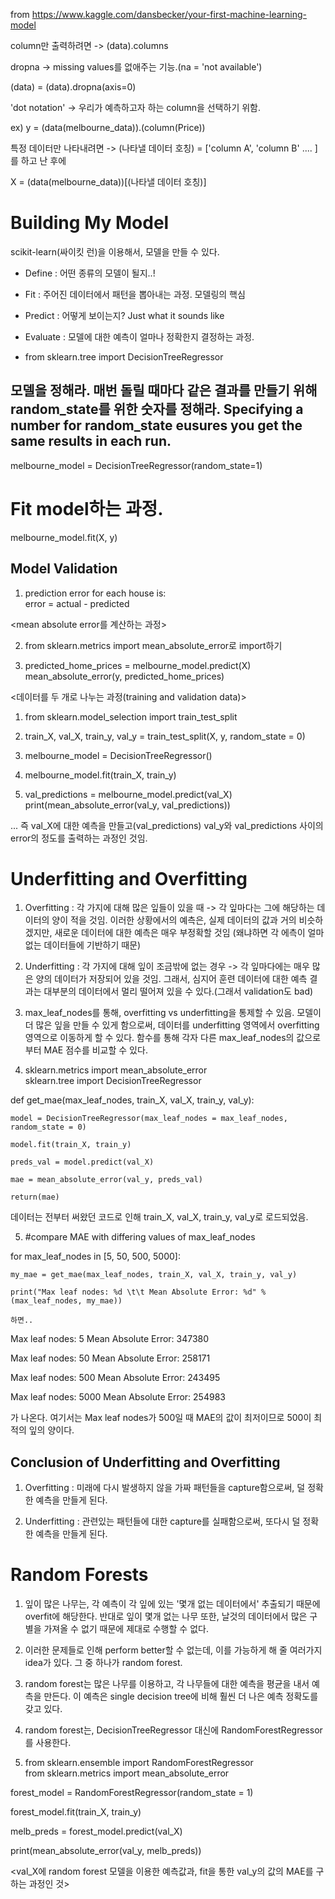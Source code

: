 from https://www.kaggle.com/dansbecker/your-first-machine-learning-model

column만 출력하려면 -> (data).columns

dropna -> missing values를 없애주는 기능.(na = 'not available')

(data) = (data).dropna(axis=0)

'dot notation' -> 우리가 예측하고자 하는 column을 선택하기 위함.

ex) y = (data(melbourne_data)).(column(Price))

특정 데이터만 나타내려면 -> (나타낼 데이터 호칭) = ['column A', 'column B' .... ] 를 하고 난 후에

X = (data(melbourne_data))[(나타낼 데이터 호칭)]

# Building My Model

scikit-learn(싸이킷 런)을 이용해서, 모델을 만들 수 있다.

- Define : 어떤 종류의 모델이 될지..!

- Fit : 주어진 데이터에서 패턴을 뽑아내는 과정. 모델링의 핵심

- Predict : 어떻게 보이는지? Just what it sounds like

- Evaluate : 모델에 대한 예측이 얼마나 정확한지 결정하는 과정.

* from sklearn.tree import DecisionTreeRegressor


## 모델을 정해라. 매번 돌릴 때마다 같은 결과를 만들기 위해 random_state를 위한 숫자를 정해라. Specifying a number for random_state eusures you get the same results in each run.

melbourne_model = DecisionTreeRegressor(random_state=1)

# Fit model하는 과정.

melbourne_model.fit(X, y)

## Model Validation

1. prediction error for each house is:<br> error = actual - predicted

<mean absolute error를 계산하는 과정>

2. from sklearn.metrics import mean_absolute_error로 import하기

3. predicted_home_prices = melbourne_model.predict(X)<br>mean_absolute_error(y, predicted_home_prices)

<데이터를 두 개로 나누는 과정(training and validation data)>

1. from sklearn.model_selection import train_test_split

2. train_X, val_X, train_y, val_y = train_test_split(X, y, random_state = 0)

3. <Define model> melbourne_model = DecisionTreeRegressor()

4. <Fit model> melbourne_model.fit(train_X, train_y)

5. <get predicted prices on validation data> val_predictions = melbourne_model.predict(val_X)<br>print(mean_absolute_error(val_y, val_predictions))

... 즉 val_X에 대한 예측을 만들고(val_predictions) val_y와 val_predictions 사이의 error의 정도를 출력하는 과정인 것임.


# Underfitting and Overfitting

1. Overfitting : 각 가지에 대해 많은 잎들이 있을 때 -> 각 잎마다는 그에 해당하는 데이터의 양이 적을 것임. 이러한 상황에서의 예측은, 실제 데이터의 값과 거의 비슷하겠지만, 새로운 데이터에 대한 예측은 매우 부정확할 것임 (왜냐하면 각 에측이 얼마 없는 데이터들에 기반하기 때문)

2. Underfitting : 각 가지에 대해 잎이 조금밖에 없는 경우 -> 각 잎마다에는 매우 많은 양의 데이터가 저장되어 있을 것임. 그래서, 심지어 훈련 데이터에 대한 예측 결과는 대부분의 데이터에서 멀리 떨어져 있을 수 있다.(그래서 validation도 bad)

3. max_leaf_nodes를 통해, overfitting vs underfitting을 통제할 수 있음. 모델이 더 많은 잎을 만들 수 있게 함으로써, 데이터를 underfitting 영역에서 overfitting 영역으로 이동하게 할 수 있다. 함수를 통해 각자 다른 max_leaf_nodes의 값으로부터 MAE 점수를 비교할 수 있다.

4. sklearn.metrics import mean_absolute_error<br>sklearn.tree import DecisionTreeRegressor

def get_mae(max_leaf_nodes, train_X, val_X, train_y, val_y):

    model = DecisionTreeRegressor(max_leaf_nodes = max_leaf_nodes, random_state = 0)

    model.fit(train_X, train_y)

    preds_val = model.predict(val_X)

    mae = mean_absolute_error(val_y, preds_val)

    return(mae)

데이터는 전부터 써왔던 코드로 인해 train_X, val_X, train_y, val_y로 로드되었음.

5. #compare MAE with differing values of max_leaf_nodes

for max_leaf_nodes in [5, 50, 500, 5000]:
    
    my_mae = get_mae(max_leaf_nodes, train_X, val_X, train_y, val_y)

    print("Max leaf nodes: %d \t\t Mean Absolute Error: %d" % (max_leaf_nodes, my_mae))

    하면..


Max leaf nodes: 5  		 Mean Absolute Error:  347380

Max leaf nodes: 50  		 Mean Absolute Error:  258171

Max leaf nodes: 500  		 Mean Absolute Error:  243495

Max leaf nodes: 5000  		 Mean Absolute Error:  254983

가 나온다. 여기서는 Max leaf nodes가 500일 때 MAE의 값이 최저이므로 500이 최적의 잎의 양이다.

## Conclusion of Underfitting and Overfitting

1. Overfitting : 미래에 다시 발생하지 않을 가짜 패턴들을 capture함으로써, 덜 정확한 예측을 만들게 된다.

2. Underfitting : 관련있는 패턴들에 대한 capture를 실패함으로써, 또다시 덜 정확한 예측을 만들게 된다.

# Random Forests

1. 잎이 많은 나무는, 각 예측이 각 잎에 있는 '몇개 없는 데이터에서' 추출되기 때문에 overfit에 해당한다. 반대로 잎이 몇개 없는 나무 또한, 날것의 데이터에서 많은 구별을 가져올 수 없기 때문에 제대로 수행할 수 없다.

2. 이러한 문제들로 인해 perform better할 수 없는데, 이를 가능하게 해 줄 여러가지 idea가 있다. 그 중 하나가 random forest.

3. random forest는 많은 나무를 이용하고, 각 나무들에 대한 예측을 평균을 내서 예측을 만든다. 이 예측은 single decision tree에 비해 훨씬 더 나은 예측 정확도를 갖고 있다.

4. random forest는, DecisionTreeRegressor 대신에 RandomForestRegressor를 사용한다.

5. from sklearn.ensemble import RandomForestRegressor<br>from sklearn.metrics import mean_absolute_error

forest_model = RandomForestRegressor(random_state = 1)

forest_model.fit(train_X, train_y)

melb_preds = forest_model.predict(val_X)

print(mean_absolute_error(val_y, melb_preds))


<val_X에 random forest 모델을 이용한 예측값과, fit을 통한 val_y의 값의 MAE를 구하는 과정인 것>
